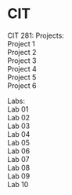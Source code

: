 # CIT

CIT 281:
Projects: <br />
Project 1 <br />
Project 2 <br />
Project 3 <br />
Project 4 <br />
Project 5 <br />
Project 6 <br />

Labs: <br />
Lab 01 <br />
Lab 02 <br />
Lab 03 <br />
Lab 04 <br />
Lab 05 <br />
Lab 06 <br />
Lab 07 <br />
Lab 08 <br />
Lab 09 <br />
Lab 10 <br />
